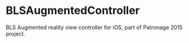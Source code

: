 # BLSAugmentedController
BLS Augmented reality view controller for iOS, part of Patronage 2015 project.

